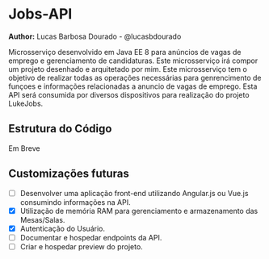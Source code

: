 # Jobs-API

**Author:** Lucas Barbosa Dourado - @lucasbdourado

Microsserviço desenvolvido em Java EE 8 para anúncios de vagas de emprego e gerenciamento de candidaturas. Este microsserviço irá compor um projeto desenhado e arquitetado por mim. Este microsserviço tem o objetivo de realizar todas as operações necessárias para genrencimento de funçoes e informações relacionadas a anuncio de vagas de emprego. Esta API será consumida por diversos dispositivos para realização do projeto LukeJobs.

## Estrutura do Código

Em Breve

## Customizações futuras
- [ ] Desenvolver uma aplicação front-end utilizando Angular.js ou Vue.js consumindo informações na API.
- [X] Utilização de memória RAM para gerenciamento e armazenamento das Mesas/Salas.
- [X] Autenticação do Usuário.
- [ ] Documentar e hospedar endpoints da API.
- [ ] Criar e hospedar preview do projeto.
